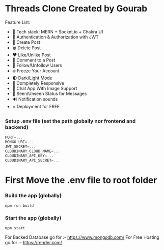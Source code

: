 # Threads Clone Created by Gourab

Feature List:

-   🌟 Tech stack: MERN + Socket.io + Chakra UI
-   🎃 Authentication & Authorization with JWT
-   📝 Create Post
-   🗑️ Delete Post
-   ❤️ Like/Unlike Post
-   💬 Comment to a Post
-   👥 Follow/Unfollow Users
-   ❄️ Freeze Your Account
-   🌓 Dark/Light Mode
-   📱 Completely Responsive
-   💬 Chat App With Image Support
-   👀 Seen/Unseen Status for Messages
-   🔊 Notification sounds
-   ⭐ Deployment for FREE

### Setup .env file (set the path globally nor frontend and backend)

```js
PORT=...
MONGO_URI=...
JWT_SECRET=...
CLOUDINARY_CLOUD_NAME=...
CLOUDINARY_API_KEY=...
CLOUDINARY_API_SECRET=...
```
# First Move the .env file to root folder

### Build the app (globally)

```shell
npm run build
```

### Start the app (globally)

```shell
npm start
```
For Backed Database go for :- https://www.mongodb.com/
For Free Hosting go for :- https://render.com/
